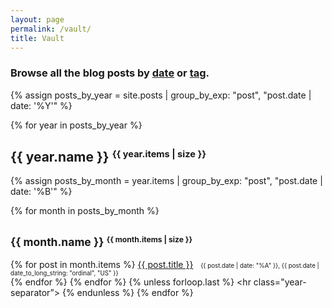 ```yaml
---
layout: page
permalink: /vault/
title: Vault
---
```


<h3>Browse all the blog posts by <a href="/vault/">date</a> or <a href="/tags/">tag</a>.</h3>

<div class="post">
{% assign posts_by_year = site.posts | group_by_exp: "post", "post.date | date: '%Y'" %}

{% for year in posts_by_year %}
  <h2>{{ year.name }} <small><sup>{{ year.items | size }}</sup></small></h2>
  {% assign posts_by_month = year.items | group_by_exp: "post", "post.date | date: '%B'" %}
  
  {% for month in posts_by_month %}
    <h2><small>{{ month.name }} <small><sup>{{ month.items | size }}</sup></small></small></h2>
    {% for post in month.items %}
      <a href="{{ post.url }}">{{ post.title }}</a>&nbsp;&nbsp;
<small><small><time datetime="{{ post.date | date_to_xmlschema }}">{{ post.date | date: "%A" }}, {{ post.date | date_to_long_string: "ordinal", "US" }}</time></small></small>
      <br>
    {% endfor %}
  {% endfor %}
  {% unless forloop.last %}
    <hr class="year-separator”>
  {% endunless %}
{% endfor %}
</div>
<br><br>
